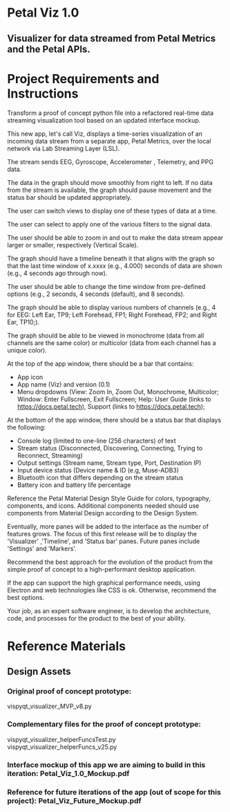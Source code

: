 # Petal Viz 1.0
## Visualizer for data streamed from Petal Metrics and the Petal APIs.

# Project Requirements and Instructions
Transform a proof of concept python file into a refactored real-time data streaming visualization tool based on an updated interface mockup.

This new app, let's call Viz, displays a time-series visualization of an incoming data stream from a separate app, Petal Metrics, over the local network via Lab Streaming Layer (LSL).

The stream sends EEG, Gyroscope, Accelerometer , Telemetry, and PPG data.

The data in the graph should move smoothly from right to left. If no data from the stream is available, the graph should pause movement and the status bar should be updated appropriately.

The user can switch views to display one of these types of data at a time.

The user can select to apply one of the various filters to the signal data.

The user should be able to zoom in and out to make the data stream appear larger or smaller, respectively (Vertical Scale).

The graph should have a timeline beneath it that aligns with the graph so that the last time window of x.xxxx (e.g., 4.000) seconds of data are shown (e.g., 4 seconds ago through now).

The user should be able to change the time window from pre-defined options (e.g., 2 seconds, 4 seconds (default), and 8 seconds).

The graph should be able to display various numbers of channels (e.g., 4 for EEG: Left Ear, TP9; Left Forehead, FP1; Right Forehead, FP2; and Right Ear, TP10;).

The graph should be able to be viewed in monochrome (data from all channels are the same color) or multicolor (data from each channel has a unique color).

At the top of the app window, there should be a bar that contains:
- App icon
- App name (Viz) and version (0.1)
- Menu dropdowns (View: Zoom In, Zoom Out, Monochrome, Multicolor; Window: Enter Fullscreen, Exit Fullscreen; Help: User Guide (links to https://docs.petal.tech), Support (links to https://docs.petal.tech);

At the bottom of the app window, there should be a status bar that displays the following:
- Console log (limited to one-line (256 characters) of text
- Stream status (Disconnected, Discovering, Connecting, Trying to Reconnect, Streaming)
- Output settings (Stream name, Stream type, Port, Destination IP)
- Input device status (Device name & ID (e.g, Muse-ADB3)
- Bluetooth icon that differs depending on the stream status
- Battery icon and battery life percentage

Reference the Petal Material Design Style Guide for colors, typography, components, and icons. Additional components needed should use components from Material Design according to the Design System.

Eventually, more panes will be added to the interface as the number of features grows. The focus of this first release will be to display the 'Visualizer' ,'Timeline', and 'Status bar' panes. Future panes include 'Settings' and 'Markers'.

Recommend the best approach for the evolution of the product from the simple proof of concept to a high-performant desktop application.

If the app can support the high graphical performance needs, using Electron and web technologies like CSS is ok. Otherwise, recommend the best options.

Your job, as an expert software engineer, is to develop the architecture, code, and processes for the product to the best of your ability.

# Reference Materials
## Design Assets
### Original proof of concept prototype: 
vispyqt_visualizer_MVP_v8.py
### Complementary files for the proof of concept prototype:
vispyqt_visualizer_helperFuncsTest.py
vispyqt_visualizer_helperFuncs_v25.py

### Interface mockup of this app we are aiming to build in this iteration: Petal_Viz_1.0_Mockup.pdf

### Reference for future iterations of the app (out of scope for this project): Petal_Viz_Future_Mockup.pdf